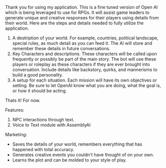 Thank you for using my application. This is a fine tuned version of Open AI which is being leveraged to use for RPGs. It will assist game leaders to generate unique and creative responses for their players using details from their world. Here are the steps and details needed to fully utilize the application.

1. A destription of your world. For example, countries, political landscape, special rules, as much detail as you can feed it. The AI will store and remember these details in future conversations.
2. Key Characters and descriptions. These characters will be called upon frequently or possibly be part of the main story. The bot will use these players or roleplay as these characters if they are ever brought into conversation. Include details like backstory, quirks, and mannerisms to build a good personality.
3. A setup for each situation. Each mission will have its own objectives or setting. Be sure to let OpenAI know what you are doing, what the goal is, or how it should be acting.

Thats it! For now.

Features:
1. NPC interactions through text.
2. Voice to Text module with AssemblyAI

Marketing:
- Saves the details of your world, remembers everything that has happened with total accuracy.
- Generates creative events you couldn't have thought of on your own.
- Learns the plot and can be molded to your style of play.